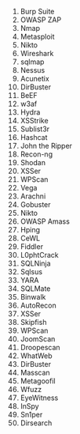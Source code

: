 1. Burp Suite
2. OWASP ZAP
3. Nmap
4. Metasploit
5. Nikto
6. Wireshark
7. sqlmap
8. Nessus
9. Acunetix
10. DirBuster
11. BeEF
12. w3af
13. Hydra
14. XSStrike
15. Sublist3r
16. Hashcat
17. John the Ripper
18. Recon-ng
19. Shodan
20. XSSer
21. WPScan
22. Vega
23. Arachni
24. Gobuster
25. Nikto
26. OWASP Amass
27. Hping
28. CeWL
29. Fiddler
30. L0phtCrack
31. SQLNinja
32. Sqlsus
33. YARA
34. SQLMate
35. Binwalk
36. AutoRecon
37. XSSer
38. Skipfish
39. WPScan
40. JoomScan
41. Droopescan
42. WhatWeb
43. DirBuster
44. Masscan
45. Metagoofil
46. Wfuzz
47. EyeWitness
48. InSpy
49. Sn1per
50. Dirsearch
